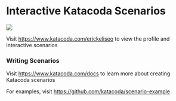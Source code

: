 # Interactive Katacoda Scenarios

[![](http://shields.katacoda.com/katacoda/erickeliseo/count.svg)](https://www.katacoda.com/erickeliseo "Get your profile on Katacoda.com")

Visit https://www.katacoda.com/erickeliseo to view the profile and interactive scenarios

### Writing Scenarios
Visit https://www.katacoda.com/docs to learn more about creating Katacoda scenarios

For examples, visit https://github.com/katacoda/scenario-example
